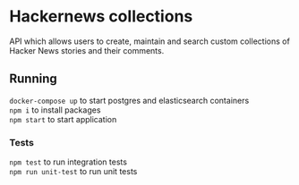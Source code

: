 # Hackernews collections

API which allows users to create, maintain and search custom collections of Hacker News stories and their comments.

## Running 

`docker-compose up` to start postgres and elasticsearch containers  
`npm i` to install packages  
`npm start` to start application

### Tests

`npm test` to run integration tests  
`npm run unit-test` to run unit tests
